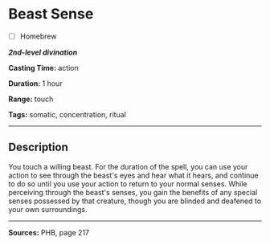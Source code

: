 # Beast Sense

- [ ] Homebrew

***2nd-level divination***

**Casting Time:** action

**Duration:** 1 hour

**Range:** touch

**Tags:** somatic, concentration, ritual

---

## Description
You touch a willing beast.
For the duration of the spell, you can use your action to see through the beast's eyes and hear what it hears, and continue to do so until you use your action to return to your normal senses.
While perceiving through the beast's senses, you gain the benefits of any special senses possessed by that creature, though you are blinded and deafened to your own surroundings.

---

**Sources:** PHB, page 217
